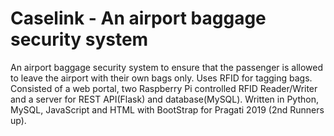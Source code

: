 # Caselink - An airport baggage security system

An airport baggage security system to ensure that the passenger is allowed to leave the airport with their own bags only. Uses RFID for tagging bags. Consisted of a web portal, two Raspberry Pi controlled RFID Reader/Writer and a server for REST API(Flask) and database(MySQL). Written in Python, MySQL, JavaScript and HTML with BootStrap for Pragati 2019 (2nd Runners up).
